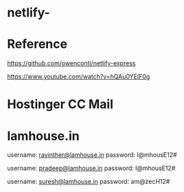 # netlify-

# Reference

https://github.com/owenconti/netlify-express

https://www.youtube.com/watch?v=hQAu0YEIF0g

# Hostinger CC Mail

# lamhouse.in

username: ravinther@lamhouse.in
password: l@mhousE12#

username: pradeep@lamhouse.in
password: l@mhousE12#

username: suresh@lamhouse.in
password: am@zecH12#

